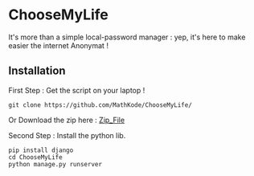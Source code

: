 # ChooseMyLife
It's more than a simple local-password manager : yep, it's here to make easier the internet Anonymat !

## Installation 

First Step : Get the script on your laptop !
```
git clone https://github.com/MathKode/ChooseMyLife/
```
Or Download the zip here : [Zip_File](https://github.com/MathKode/ChooseMyLife/archive/refs/heads/main.zip)


Second Step : Install the python lib.

```
pip install django
cd ChooseMyLife
python manage.py runserver
```

